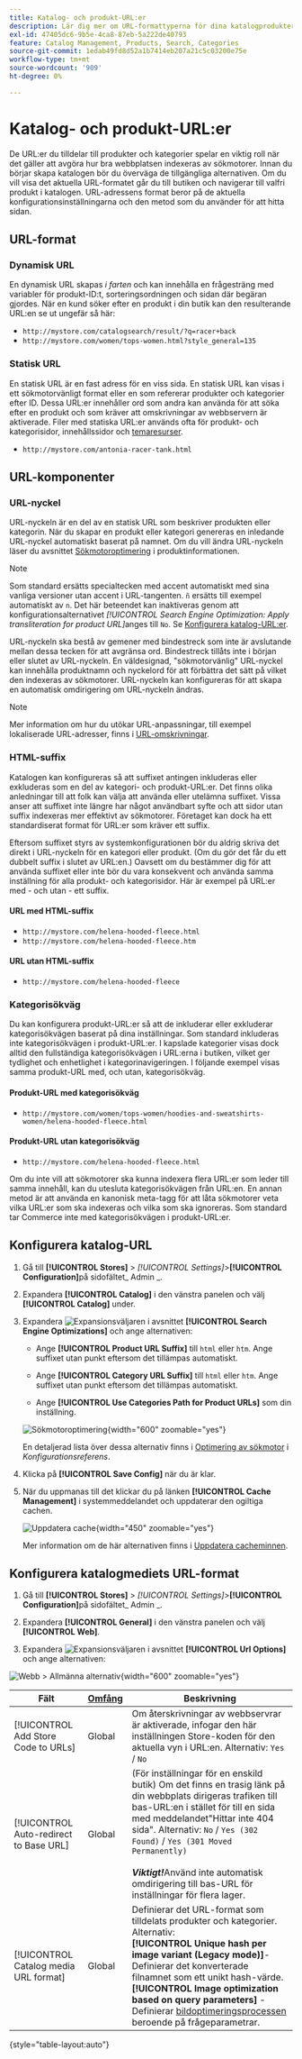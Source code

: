 ```yaml
---
title: Katalog- och produkt-URL:er
description: Lär dig mer om URL-formattyperna för dina katalogprodukter och hur du konfigurerar dem.
exl-id: 47405dc6-9b5e-4ca8-87eb-5a222de40793
feature: Catalog Management, Products, Search, Categories
source-git-commit: 1edab49fd8d52a1b7414eb207a21c5c03200e75e
workflow-type: tm+mt
source-wordcount: '909'
ht-degree: 0%

---
```


# Katalog- och produkt-URL:er

De URL:er du tilldelar till produkter och kategorier spelar en viktig roll när det gäller att avgöra hur bra webbplatsen indexeras av sökmotorer. Innan du börjar skapa katalogen bör du överväga de tillgängliga alternativen. Om du vill visa det aktuella URL-formatet går du till butiken och navigerar till valfri produkt i katalogen. URL-adressens format beror på de aktuella konfigurationsinställningarna och den metod som du använder för att hitta sidan.

## URL-format

### Dynamisk URL

En dynamisk URL skapas _i farten_ och kan innehålla en frågesträng med variabler för produkt-ID:t, sorteringsordningen och sidan där begäran gjordes. När en kund söker efter en produkt i din butik kan den resulterande URL:en se ut ungefär så här:

- `http://mystore.com/catalogsearch/result/?q=racer+back`
- `http://mystore.com/women/tops-women.html?style_general=135`

### Statisk URL

En statisk URL är en fast adress för en viss sida. En statisk URL kan visas i ett sökmotorvänligt format eller en som refererar produkter och kategorier efter ID. Dessa URL:er innehåller ord som andra kan använda för att söka efter en produkt och som kräver att omskrivningar av webbservern är aktiverade. Filer med statiska URL:er används ofta för produkt- och kategorisidor, innehållssidor och [temaresurser](../content-design/theme-assets.md).

- `http://mystore.com/antonia-racer-tank.html`

## URL-komponenter

### URL-nyckel

URL-nyckeln är en del av en statisk URL som beskriver produkten eller kategorin. När du skapar en produkt eller kategori genereras en inledande URL-nyckel automatiskt baserat på namnet. Om du vill ändra URL-nyckeln läser du avsnittet [Sökmotoroptimering](product-search-engine-optimization.md) i produktinformationen.

>[!NOTE]
>
>Som standard ersätts specialtecken med accent automatiskt med sina vanliga versioner utan accent i URL-tangenten. `ñ` ersätts till exempel automatiskt av `n`. Det här beteendet kan inaktiveras genom att konfigurationsalternativet _[!UICONTROL Search Engine Optimization: Apply transliteration for product URL]_&#x200B;anges till `No`. Se [Konfigurera katalog-URL:er](#configure-catalog-urls).

URL-nyckeln ska bestå av gemener med bindestreck som inte är avslutande mellan dessa tecken för att avgränsa ord. Bindestreck tillåts inte i början eller slutet av URL-nyckeln. En väldesignad, &quot;sökmotorvänlig&quot; URL-nyckel kan innehålla produktnamn och nyckelord för att förbättra det sätt på vilket den indexeras av sökmotorer. URL-nyckeln kan konfigureras för att skapa en automatisk omdirigering om URL-nyckeln ändras.

>[!NOTE]
>
>Mer information om hur du utökar URL-anpassningar, till exempel lokaliserade URL-adresser, finns i [URL-omskrivningar](../merchandising-promotions/url-rewrite.md).

### HTML-suffix

Katalogen kan konfigureras så att suffixet antingen inkluderas eller exkluderas som en del av kategori- och produkt-URL:er. Det finns olika anledningar till att folk kan välja att använda eller utelämna suffixet. Vissa anser att suffixet inte längre har något användbart syfte och att sidor utan suffix indexeras mer effektivt av sökmotorer. Företaget kan dock ha ett standardiserat format för URL:er som kräver ett suffix.

Eftersom suffixet styrs av systemkonfigurationen bör du aldrig skriva det direkt i URL-nyckeln för en kategori eller produkt. (Om du gör det får du ett dubbelt suffix i slutet av URL:en.) Oavsett om du bestämmer dig för att använda suffixet eller inte bör du vara konsekvent och använda samma inställning för alla produkt- och kategorisidor. Här är exempel på URL:er med - och utan - ett suffix.

#### URL med HTML-suffix

- `http://mystore.com/helena-hooded-fleece.html`
- `http://mystore.com/helena-hooded-fleece.htm`

#### URL utan HTML-suffix

- `http://mystore.com/helena-hooded-fleece`

### Kategorisökväg

Du kan konfigurera produkt-URL:er så att de inkluderar eller exkluderar kategorisökvägen baserat på dina inställningar. Som standard inkluderas inte kategorisökvägen i produkt-URL:er. I kapslade kategorier visas dock alltid den fullständiga kategorisökvägen i URL:erna i butiken, vilket ger tydlighet och enhetlighet i kategorinavigeringen. I följande exempel visas samma produkt-URL med, och utan, kategorisökväg.

#### Produkt-URL med kategorisökväg

- `http://mystore.com/women/tops-women/hoodies-and-sweatshirts-women/helena-hooded-fleece.html`

#### Produkt-URL utan kategorisökväg

- `http://mystore.com/helena-hooded-fleece.html`

Om du inte vill att sökmotorer ska kunna indexera flera URL:er som leder till samma innehåll, kan du utesluta kategorisökvägen från URL:en. En annan metod är att använda en kanonisk meta-tagg för att låta sökmotorer veta vilka URL:er som ska indexeras och vilka som ska ignoreras. Som standard tar Commerce inte med kategorisökvägen i produkt-URL:er.

## Konfigurera katalog-URL

1. Gå till **[!UICONTROL Stores]** > _[!UICONTROL Settings]_>**[!UICONTROL Configuration]**&#x200B;på sidofältet_ Admin _.

1. Expandera **[!UICONTROL Catalog]** i den vänstra panelen och välj **[!UICONTROL Catalog]** under.

1. Expandera ![Expansionsväljaren](../assets/icon-display-expand.png) i avsnittet **[!UICONTROL Search Engine Optimizations]** och ange alternativen:

   - Ange **[!UICONTROL Product URL Suffix]** till `html` eller `htm`. Ange suffixet utan punkt eftersom det tillämpas automatiskt.

   - Ange **[!UICONTROL Category URL Suffix]** till `html` eller `htm`. Ange suffixet utan punkt eftersom det tillämpas automatiskt.

   - Ange **[!UICONTROL Use Categories Path for Product URLs]** som din inställning.

   ![Sökmotoroptimering](../configuration-reference/catalog/assets/catalog-search-engine-optimization.png){width="600" zoomable="yes"}

   En detaljerad lista över dessa alternativ finns i [Optimering av sökmotor](../configuration-reference/catalog/catalog.md#search-engine-optimization) i _Konfigurationsreferens_.

1. Klicka på **[!UICONTROL Save Config]** när du är klar.

1. När du uppmanas till det klickar du på länken **[!UICONTROL Cache Management]** i systemmeddelandet och uppdaterar den ogiltiga cachen.

   ![Uppdatera cache](./assets/msg-cache-management.png){width="450" zoomable="yes"}

   Mer information om de här alternativen finns i [Uppdatera cacheminnen](../systems/cache-management.md#refresh-specific-caches).

## Konfigurera katalogmediets URL-format

1. Gå till **[!UICONTROL Stores]** > _[!UICONTROL Settings]_>**[!UICONTROL Configuration]**&#x200B;på sidofältet_ Admin _.

1. Expandera **[!UICONTROL General]** i den vänstra panelen och välj **[!UICONTROL Web]**.

1. Expandera ![Expansionsväljaren](../assets/icon-display-expand.png) i avsnittet **[!UICONTROL Url Options]** och ange alternativen:

![Webb > Allmänna alternativ](../configuration-reference/general/assets/web-url-options.png){width="600" zoomable="yes"}

| Fält | [Omfång](../getting-started/websites-stores-views.md#scope-settings) | Beskrivning |
|--- |--- |--- |
| [!UICONTROL Add Store Code to URLs] | Global | Om återskrivningar av webbservrar är aktiverade, infogar den här inställningen Store-koden för den aktuella vyn i URL:en. Alternativ: `Yes` / `No` |
| [!UICONTROL Auto-redirect to Base URL] | Global | (För inställningar för en enskild butik) Om det finns en trasig länk på din webbplats dirigeras trafiken till bas-URL:en i stället för till en sida med meddelandet&quot;Hittar inte 404 sida&quot;. Alternativ: `No` / `Yes (302 Found)` / `Yes (301 Moved Permanently)` <br /><br />**_Viktigt!_**&#x200B;Använd inte automatisk omdirigering till bas-URL för inställningar för flera lager. |
| [!UICONTROL Catalog media URL format] | Global | Definierar det URL-format som tilldelats produkter och kategorier. Alternativ: <br />**[!UICONTROL Unique hash per image variant (Legacy mode)]**- Definierar det konverterade filnamnet som ett unikt hash-värde.<br />**[!UICONTROL Image optimization based on query parameters]** - Definierar [bildoptimeringsprocessen](../content-design/media-gallery-image-optimization.md) beroende på frågeparametrar. |

{style="table-layout:auto"}
